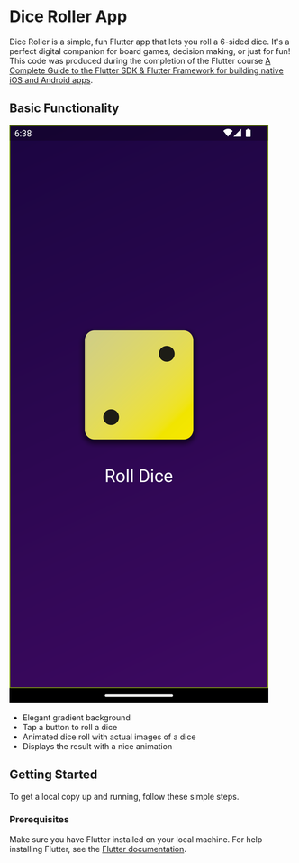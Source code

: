 # Dice Roller App

Dice Roller is a simple, fun Flutter app that lets you roll a 6-sided dice. It's a perfect digital companion for board games, decision making, or just for fun! This code was produced during the completion of the Flutter course [A Complete Guide to the Flutter SDK & Flutter Framework for building native iOS and Android apps](https://www.udemy.com/course/learn-flutter-dart-to-build-ios-android-apps/learn/lecture/37130436#overview).

## Basic Functionality

![Basic Screen](screenshot_dice.png)
- Elegant gradient background
- Tap a button to roll a dice
- Animated dice roll with actual images of a dice
- Displays the result with a nice animation

## Getting Started

To get a local copy up and running, follow these simple steps.

### Prerequisites

Make sure you have Flutter installed on your local machine. For help installing Flutter, see the [Flutter documentation](https://flutter.dev/docs/get-started/install).